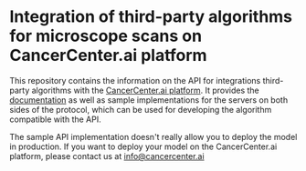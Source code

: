 # Integration of third-party algorithms for microscope scans on CancerCenter.ai platform
This repository contains the information on the API for integrations third-party algorithms with the [CancerCenter.ai platform](https://cancercenter.ai/for-pathologists/).
It provides the [documentation](/Documentation.pdf) as well as sample implementations for the servers on both sides of the protocol, which can be used for developing
the algorithm compatible with the API.

The sample API implementation doesn't really allow you to deploy the model in production. If you want to deploy your model on the CancerCenter.ai platform, please contact us
at [info@cancercenter.ai](mailto:info@cancercenter.ai)
